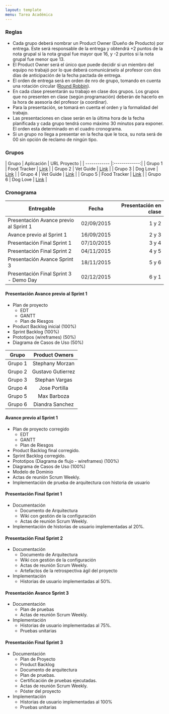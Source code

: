```yaml
---
layout: template
menu: Tarea Académica
---
```

### Reglas

 * Cada grupo deberá nombrar un Product Owner (Dueño de Producto) por entrega.
 Este será responsable de la entrega y obtendrá +2 puntos de la nota grupal si
 la nota grupal fue mayor que 16, y -2 puntos si la nota grupal fue menor que 13.
 * El Product Owner será el único que puede decidir si un miembro del equipo
 no trabajó por lo que deberá comunicárselo al profesor con dos días de anticipación
 de la fecha pactada de entrega.
 * El orden de entrega será en orden de nro de grupo, tomando en cuenta una
 rotación circular ([Round Robbin](https://es.wikipedia.org/wiki/Planificaci%C3%B3n_Round-robin)).
 * En cada clase presentarán su trabajo en clase dos grupos. Los grupos que no presenten en clase (según programación) deberán de hacerlo en la hora de asesoría del profesor (a coordinar).
 * Para la presentación, se tomará en cuenta el orden y la formalidad del trabajo.
 * Las presentaciones en clase serán en la última hora de la fecha planificada y cada grupo tendrá como máximo 30 minutos para exponer. El orden esta determinado en el cuadro cronograma.
 * Si un grupo no llega a presentar en la fecha que le toca, su nota será de 00 sin opción de reclamo de ningún tipo.

### Grupos

| Grupo        | Aplicación    | URL Proyecto |
| ------------ |:-------------:|
| Grupo 1 | Food Tracker | [Link](https://github.com/stephmorzan/FoodTracker/wiki) |
| Grupo 2 | Vet Guide    | [Link](https://github.com/kevinray04/Software-II/wiki) |
| Grupo 3 | Dog Love     | [Link](https://github.com/jorgetl26/Software-2/wiki) |
| Grupo 4 | Vet Guide    | [Link](https://github.com/ProyectoSw2/VetGuide/wiki) |
| Grupo 5 | Food Tracker | [Link](http://maxxgta.github.io/Grupo-5/) |
| Grupo 6 | Dog Love     | [Link](http://miguel546.github.io/grupo6doglove.github.io/) |

### Cronograma

| Entregable        | Fecha           | Presentación en clase  |
| ------------- |:-------------:| -----:|
| Presentación Avance previo al Sprint 1 | 02/09/2015 | 1 y 2 |
| Avance previo al Sprint 1      | 16/09/2015      |   2 y 3 |
| Presentación Final Sprint 1 | 07/10/2015      |    3 y 4 |
| Presentación Final Sprint 2 | 04/11/2015      |    4 y 5 |
| Presentación Avance Sprint 3 | 18/11/2015      |    5 y 6 |
| Presentación Final Sprint 3 - Demo Day | 02/12/2015      |    6 y 1 |

#### Presentación Avance previo al Sprint 1

 * Plan de proyecto
   * EDT
   * GANTT
   * Plan de Riesgos
* Product Backlog inicial (100%)
* Sprint Backlog (100%)
* Prototipos (wireframes) (50%)
* Diagrama de Casos de Uso (50%)

| Grupo        | Product Owners           |
| :----------: |:------------------------:|
| Grupo 1      | Stephany Morzan          |
| Grupo 2      | Gustavo Gutierrez        |
| Grupo 3      | Stephan Vargas           |
| Grupo 4      | Jose Portilla            |
| Grupo 5      | Max Barboza              |
| Grupo 6      | Diandra Sanchez          |

#### Avance previo al Sprint 1

 * Plan de proyecto corregido
   * EDT
   * GANTT
   * Plan de Riesgos
* Product Backlog final corregido.
* Sprint Backlog corregido.
* Prototipos (Diagrama de flujo - wireframes) (100%)
* Diagrama de Casos de Uso (100%)
* Modelo de Dominio
* Actas de reunión Scrum Weekly.
* Implementación de prueba de arquitectura con historia de usuario

#### Presentación Final Sprint 1

 * Documentación
   * Documento de Arquitectura
   * Wiki con gestión de la configuración
   * Actas de reunión Scrum Weekly.
* Implementación de historias de usuario implementadas al 20%.

#### Presentación Final Sprint 2

* Documentación
  * Documento de Arquitectura
  * Wiki con gestión de la configuración
  * Actas de reunión Scrum Weekly.
  * Artefactos de la retrospectiva ágil del proyecto
* Implementación
  * Historias de usuario implementadas al 50%.

#### Presentación Avance Sprint 3

 * Documentación
   * Plan de pruebas
   * Actas de reunión Scrum Weekly.
 * Implementación
   * Historias de usuario implementadas al 75%.
   * Pruebas unitarias

#### Presentación Final Sprint 3

 * Documentación
   * Plan de Proyecto
   * Product Backlog
   * Documento de arquitectura
   * Plan de pruebas.
   * Certificación de pruebas ejecutadas.
   * Actas de reunión Scrum Weekly.
   * Póster del proyecto
 * Implementación
   * Historias de usuario implementadas al 100%
   * Pruebas unitarias
